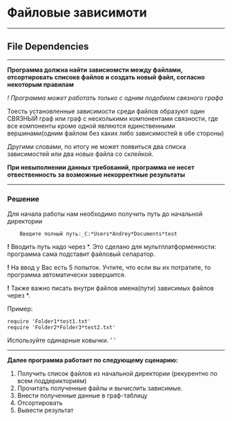 # Файловые зависимоти

---
## File Dependencies

---
**Программа должна найти зависиомсти между файлами, 
отсортировать списокв файлов и создать новый файл, согласно некоторым правилам**

*! Программа может работать только с одним подобием связного графа*

Тоесть установленные зависимости среди файлов образуют один СВЯЗНЫЙ граф или граф с несколькими компонентами связности, где все компоненты кроме одной
являются единственными вершинами(одним файлом без каких либо зависимостей в обе стороны)

Другими словами, по итогу не может появиться два списка зависимостей или два новых файла со склейкой.

**При невыполнении данных требований, программа не несет отвественность за возможные некорректные результаты**

---

### Решение

Для начала работы нам необходимо получить путь до начальной директории

        Введите полный путь:_C:*Users*Andrey*Documents*test

**!** Вводить путь надо через *. Это сделано для мультплатформенности: программа сама подставит файловый сепаратор.

**!** На ввод у Вас есть 5 попыток. Учтите, что если вы их потратите, то программа автоматически завершится.

**!** Также важно писать внутри файлов имена(пути) зависимых файлов через *.

Пример: 
        
    require 'Folder1*test1.txt'
    require 'Folder2*Folder3*test2.txt'

Используйте одинарные ковычки. ' '

---

**Далее программа работает по следующему сценарию:**

1. Получить список файлов из начальной директории (рекурентно по всем поддерикториям)
2. Прочитать полученные файлы и вычислить зависимые.
3. Внести полученные данные в граф-таблицу
4. Отсортировать
5. Вывести результат

